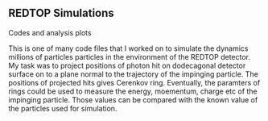 ## REDTOP Simulations
Codes and analysis plots

This is one of many code files that I worked on to simulate the dynamics millions of particles particles in the environment of
the REDTOP detector. My task was to project positions of photon hit on dodecagonal detector surface  on to a plane normal to the trajectory of the impinging particle. The positions of projected hits gives Cerenkov ring. Eventually, the paramters of rings could be used to measure the energy, moementum, charge etc of the impinging particle. Those values can be compared with the known value of the particles used for simulation.  
